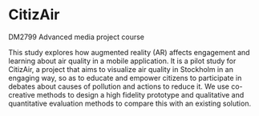 # CitizAir
DM2799 Advanced media project course

This study explores how augmented reality (AR) affects engagement and learning about air quality in a mobile application. It is a pilot study for CitizAir, a project that aims to visualize air quality in Stockholm in an engaging way, so as to educate and empower citizens to participate in debates about causes of pollution and actions to reduce it. We use co-creative methods to design a high fidelity prototype and qualitative and quantitative evaluation methods to compare this with an existing solution. 

